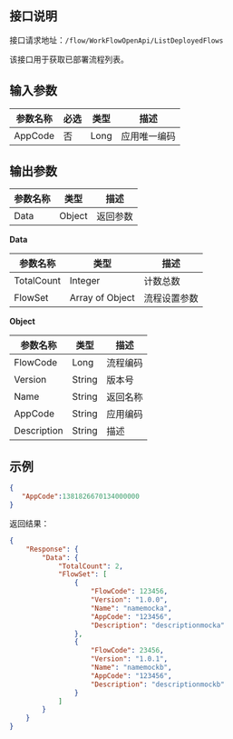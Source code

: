 ## 接口说明

接口请求地址：`/flow/WorkFlowOpenApi/ListDeployedFlows`

该接口用于获取已部署流程列表。

## 输入参数

| 参数名称 | 必选 | 类型 | 描述         |
| -------- | ---- | ---- | ------------ |
| AppCode  | 否   | Long | 应用唯一编码 |



## 输出参数

| 参数名称 | 类型   | 描述     |
| -------- | ------ | -------- |
| Data     | Object | 返回参数 |

**Data**

| 参数名称   | 类型            | 描述         |
| ---------- | --------------- | ------------ |
| TotalCount | Integer         | 计数总数     |
| FlowSet    | Array of Object | 流程设置参数 |

**Object**

| 参数名称    | 类型   | 描述     |
| ----------- | ------ | -------- |
| FlowCode    | Long   | 流程编码 |
| Version     | String | 版本号   |
| Name        | String | 返回名称 |
| AppCode     | String | 应用编码 |
| Description | String | 描述     |




## 示例

```json
{
   "AppCode":1381826670134000000
}
```

返回结果：
```json
{
    "Response": {
        "Data": {
            "TotalCount": 2,
            "FlowSet": [
                {
                    "FlowCode": 123456,
                    "Version": "1.0.0",
                    "Name": "namemocka",
                    "AppCode": "123456",
                    "Description": "descriptionmocka"
                },
                {
                    "FlowCode": 23456,
                    "Version": "1.0.1",
                    "Name": "namemockb",
                    "AppCode": "123456",
                    "Description": "descriptionmockb"
                }
            ]
        }
    }
}
```
